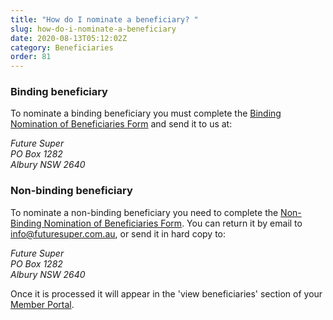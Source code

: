 ```yaml
---
title: "How do I nominate a beneficiary? "
slug: how-do-i-nominate-a-beneficiary
date: 2020-08-13T05:12:02Z
category: Beneficiaries 
order: 81
---
```


### **Binding beneficiary**

To nominate a binding beneficiary you must complete the [Binding Nomination of Beneficiaries Form](https://www.futuresuper.com.au/bindingnomination) and send it to us at:  

_Future Super_  
_PO Box 1282_  
_Albury NSW 2640_

### **Non-binding beneficiary**

To nominate a non-binding beneficiary you need to complete the [Non-Binding Nomination of Beneficiaries Form](https://www.futuresuper.com.au/nonbindingnomination). You can return it by email to info@futuresuper.com.au, or send it in hard copy to: 

_Future Super_  
_PO Box 1282_  
_Albury NSW 2640_

Once it is processed it will appear in the 'view beneficiaries' section of your [Member Portal](https://portal.myfuturesuper.com.au/member/login_1).
